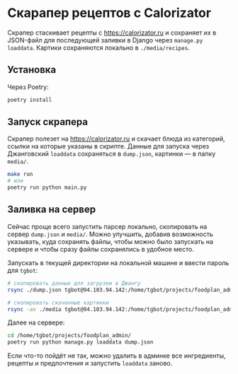 # Скарапер рецептов с Calorizator
Скрапер стаскивает рецепты с https://calorizator.ru и сохраняет их в JSON-файл для последующей заливки в Django через `manage.py loaddata`. Картики сохраняются локально в `./media/recipes`.

## Установка
Через Poetry:

```sh
poetry install
```

## Запуск скрапера
Скрапер полезет на https://calorizator.ru и скачает блюда из категорий, ссылки на которые указаны в скрипте. Данные для запуска через Джанговский `loaddata` сохраняться в `dump.json`, картинки — в папку `media/`.

```sh
make run
# или
poetry run python main.py
```

## Заливка на сервер
Сейчас проще всего запустить парсер локально, скопировать на сервер `dump.json` и `media/`. Можно улучшить, добавив возможность указывать, куда сохранять файлы, чтобы можно было запускать на сервере и чтобы сразу файлы сохранялись в удобное место.

Запускать в текущей директории на локальной машине и ввести пароль для `tgbot`:

```sh
# скопировать данные для загрузки в Джангу
rsync ./dump.json tgbot@94.103.94.142:/home/tgbot/projects/foodplan_admin/

# скопировать скачанные картинки
rsync -av ./media tgbot@94.103.94.142:/home/tgbot/projects/foodplan_admin/
```

Далее на сервере:

```sh
cd /home/tgbot/projects/foodplan_admin/
poetry run python manage.py loaddata dump.json
```

Если что-то пойдёт не так, можно удалить в админке все ингредиенты, рецепты и предпочтения и запустить `loaddata` заново.
